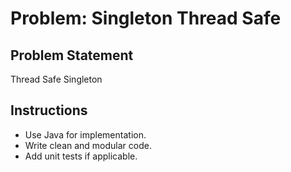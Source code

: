 # Problem: Singleton Thread Safe

## Problem Statement

Thread Safe Singleton

## Instructions

- Use Java for implementation.
- Write clean and modular code.
- Add unit tests if applicable.
